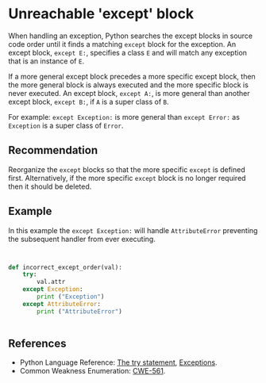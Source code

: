 # Unreachable 'except' block
When handling an exception, Python searches the except blocks in source code order until it finds a matching `except` block for the exception. An except block, `except E:`, specifies a class `E` and will match any exception that is an instance of `E`.

If a more general except block precedes a more specific except block, then the more general block is always executed and the more specific block is never executed. An except block, `except A:`, is more general than another except block, `except B:`, if `A` is a super class of `B`.

For example: `except Exception:` is more general than `except Error:` as `Exception` is a super class of `Error`.


## Recommendation
Reorganize the `except` blocks so that the more specific `except` is defined first. Alternatively, if the more specific `except` block is no longer required then it should be deleted.


## Example
In this example the `except Exception:` will handle `AttributeError` preventing the subsequent handler from ever executing.


```python


def incorrect_except_order(val):
    try:
        val.attr
    except Exception:
        print ("Exception")
    except AttributeError:
        print ("AttributeError")
        

```

## References
* Python Language Reference: [The try statement](http://docs.python.org/2.7/reference/compound_stmts.html#try), [Exceptions](http://docs.python.org/2.7/reference/executionmodel.html#exceptions).
* Common Weakness Enumeration: [CWE-561](https://cwe.mitre.org/data/definitions/561.html).
